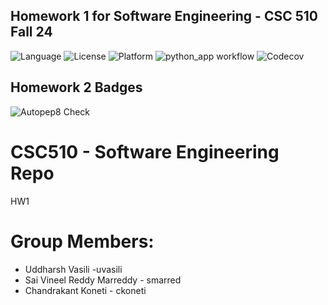 ## Homework 1 for Software Engineering - CSC 510 Fall 24
![Language](https://img.shields.io/badge/Python-3776AB?style=for-the-badge&logo=python&logoColor=white)
![License](https://img.shields.io/github/license/CSC510-SE-Uddharsh-Vineel-Chandrakant/HW1.svg)
![Platform](https://img.shields.io/badge/Linux-FCC624?style=for-the-badge&logo=linux&logoColor=black)
![python_app workflow](https://github.com/CSC510-SE-Uddharsh-Vineel-Chandrakant/HW1/actions/workflows/python-app.yml/badge.svg)
![Codecov](https://img.shields.io/codecov/c/github/CSC510-SE-Uddharsh-Vineel-Chandrakant/HW1)

## Homework 2 Badges
![Autopep8 Check](https://github.com/CSC510-SE-Uddharsh-Vineel-Chandrakant/HW1/actions/workflows/autopep8_check.yml/badge.svg)

# CSC510 - Software Engineering Repo
HW1
# Group Members:
- Uddharsh Vasili -uvasili
- Sai Vineel Reddy Marreddy - smarred
- Chandrakant Koneti - ckoneti
